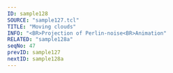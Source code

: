 ```yaml
---
ID: sample128
SOURCE: "sample127.tcl"
TITLE: "Moving clouds"
INFO: "<BR>Projection of Perlin-noise<BR>Animation"
RELATED: "sample128a"
seqNo: 47
prevID: sample127
nextID: sample128a
---
```


